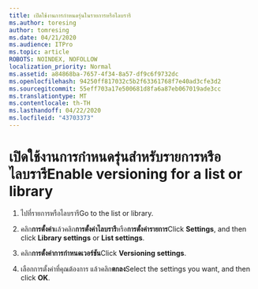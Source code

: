 ```yaml
---
title: เปิดใช้งานการกําหนดรุ่นในรายการหรือไลบรารี
ms.author: toresing
author: tomresing
ms.date: 04/21/2020
ms.audience: ITPro
ms.topic: article
ROBOTS: NOINDEX, NOFOLLOW
localization_priority: Normal
ms.assetid: a84868ba-7657-4f34-8a57-df9c6f9732dc
ms.openlocfilehash: 94250ff817032c5b2f63361768f7e40ad3cfe3d2
ms.sourcegitcommit: 55eff703a17e500681d8fa6a87eb067019ade3cc
ms.translationtype: MT
ms.contentlocale: th-TH
ms.lasthandoff: 04/22/2020
ms.locfileid: "43703373"
---
```

# <a name="enable-versioning-for-a-list-or-library"></a><span data-ttu-id="62396-102">เปิดใช้งานการกําหนดรุ่นสําหรับรายการหรือไลบรารี</span><span class="sxs-lookup"><span data-stu-id="62396-102">Enable versioning for a list or library</span></span>

1. <span data-ttu-id="62396-103">ไปที่รายการหรือไลบรารี</span><span class="sxs-lookup"><span data-stu-id="62396-103">Go to the list or library.</span></span>
    
2. <span data-ttu-id="62396-104">คลิก**การตั้งค่า**แล้วคลิก**การตั้งค่าไลบรารี**หรือ**การตั้งค่ารายการ**</span><span class="sxs-lookup"><span data-stu-id="62396-104">Click **Settings**, and then click **Library settings** or **List settings**.</span></span>
    
3. <span data-ttu-id="62396-105">คลิก**การตั้งค่าการกําหนดเวอร์ชัน**</span><span class="sxs-lookup"><span data-stu-id="62396-105">Click **Versioning settings**.</span></span>
    
4. <span data-ttu-id="62396-106">เลือกการตั้งค่าที่คุณต้องการ แล้วคลิก**ตกลง**</span><span class="sxs-lookup"><span data-stu-id="62396-106">Select the settings you want, and then click **OK**.</span></span>
    

